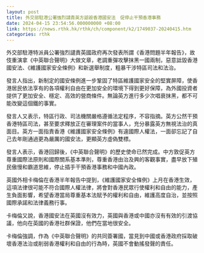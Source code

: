 ```yaml
---
layout: post
title: 外交部駐港公署強烈譴責英方詆毀香港國安法　促停止干預香港事務
date: 2024-04-15 23:54:56.000000000 +08:00
link: https://news.rthk.hk/rthk/ch/component/k2/1749037-20240415.htm
categories: rthk
---
```


外交部駐港特派員公署強烈譴責英國政府再次發表所謂《香港問題半年報告》，故伎重演拿《中英聯合聲明》大做文章，老調重彈攻擊抹黑一國兩制，惡意詆毀香港國安法、《維護國家安全條例》和新選舉制度，粗暴干涉特區司法和法治。

發言人指出，新制定的國安條例進一步鞏固了特區維護國家安全的堅實屏障，使香港居民依法享有的各項權利自由在更加安全的環境下得到更好保障，為外國投資者提供了更加安全、穩定、高效的營商條件。無論英方進行多少次唱衰抹黑，都不可能改變這個鐵的事實。

發言人又表示，特區行政、司法機關嚴格遵循法定程序，不容指摘。英方公然干預香港特區司法，甚至要求釋放正在審理案件的當事人，充分暴露英方無視法治的真面目。英方一面指責香港《維護國家安全條例》有違國際人權法，一面卻忘記了自己去年剛通過更為嚴厲的國安法，更顯英方虛偽雙標。

發言人表示，香港回歸後，《中英聯合聲明》的歷史使命已然完成。中方敦促英方尊重國際法原則和國際關系基本準則，尊重香港由治及興的客觀事實，盡早放下殖民傲慢和霸道思維，停止插手干預香港事務和中國內政。

英國外相卡梅倫在香港半年報告中提到，《維護國家安全條例》上月在香港生效，這項法律很可能不符合國際人權法律，將會對香港民眾行使權利和自由的能力，產生負面影響，希望香港當局尊重基本法賦予的權利和自由，維護高度自治，並按照國際承諾和法律義務行事。

卡梅倫又說，香港國安法在英國沒有效力，英國與香港或中國亦沒有有效的引渡協議，他向在英國的香港社群保證，他們在當地很安全。

卡梅倫強調，作為《中英聯合聲明》的共同簽署國，當見到中國或香港政府採取破壞香港法治或削弱香港權利和自由的行為時，英國不會動搖發聲的責任。
